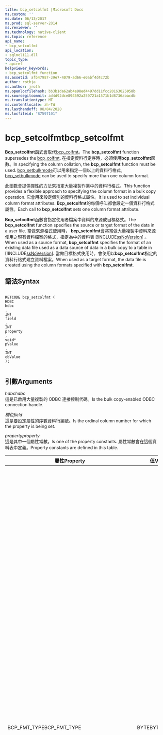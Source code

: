 ```yaml
---
title: bcp_setcolfmt |Microsoft Docs
ms.custom: ''
ms.date: 06/13/2017
ms.prod: sql-server-2014
ms.reviewer: ''
ms.technology: native-client
ms.topic: reference
api_name:
- bcp_setcolfmt
api_location:
- sqlncli11.dll
topic_type:
- apiref
helpviewer_keywords:
- bcp_setcolfmt function
ms.assetid: afb47987-39e7-4079-ad66-e0abf4d4c72b
author: rothja
ms.author: jroth
ms.openlocfilehash: bb3b1da62ab4e98ed4497dd11fcc20163025058b
ms.sourcegitcommit: ad4d92dce894592a259721a1571b1d8736abacdb
ms.translationtype: MT
ms.contentlocale: zh-TW
ms.lasthandoff: 08/04/2020
ms.locfileid: "87597101"
---
```

# <a name="bcp_setcolfmt"></a><span data-ttu-id="b4d00-102">bcp_setcolfmt</span><span class="sxs-lookup"><span data-stu-id="b4d00-102">bcp_setcolfmt</span></span>
  <span data-ttu-id="b4d00-103">**Bcp_setcolfmt**函式會取代[bcp_colfmt](bcp-colfmt.md)。</span><span class="sxs-lookup"><span data-stu-id="b4d00-103">The **bcp_setcolfmt** function supersedes the [bcp_colfmt](bcp-colfmt.md).</span></span> <span data-ttu-id="b4d00-104">在指定資料行定序時，必須使用**bcp_setcolfmt**函數。</span><span class="sxs-lookup"><span data-stu-id="b4d00-104">In specifying the column collation, the **bcp_setcolfmt** function must be used.</span></span> <span data-ttu-id="b4d00-105">[bcp_setbulkmode](bcp-setbulkmode.md)可以用來指定一個以上的資料行格式。</span><span class="sxs-lookup"><span data-stu-id="b4d00-105">[bcp_setbulkmode](bcp-setbulkmode.md) can be used to specify more than one column format.</span></span>  
  
 <span data-ttu-id="b4d00-106">此函數會提供彈性的方法來指定大量複製作業中的資料行格式。</span><span class="sxs-lookup"><span data-stu-id="b4d00-106">This function provides a flexible approach to specifying the column format in a bulk copy operation.</span></span> <span data-ttu-id="b4d00-107">它會用來設定個別的資料行格式屬性。</span><span class="sxs-lookup"><span data-stu-id="b4d00-107">It is used to set individual column format attributes.</span></span> <span data-ttu-id="b4d00-108">**Bcp_setcolfmt**的每個呼叫都會設定一個資料行格式屬性。</span><span class="sxs-lookup"><span data-stu-id="b4d00-108">Each call to **bcp_setcolfmt** sets one column format attribute.</span></span>  
  
 <span data-ttu-id="b4d00-109">**Bcp_setcolfmt**函數會指定使用者檔案中資料的來源或目標格式。</span><span class="sxs-lookup"><span data-stu-id="b4d00-109">The **bcp_setcolfmt** function specifies the source or target format of the data in a user file.</span></span> <span data-ttu-id="b4d00-110">當做來源格式使用時， **bcp_setcolfmt**會將當做大量複製中資料來源使用之現有資料檔案的格式，指定為中的資料表 [!INCLUDE[ssNoVersion](../../includes/ssnoversion-md.md)] 。</span><span class="sxs-lookup"><span data-stu-id="b4d00-110">When used as a source format, **bcp_setcolfmt** specifies the format of an existing data file used as a data source of data in a bulk copy to a table in [!INCLUDE[ssNoVersion](../../includes/ssnoversion-md.md)].</span></span> <span data-ttu-id="b4d00-111">當做目標格式使用時，會使用以**bcp_setcolfmt**指定的資料行格式建立資料檔案。</span><span class="sxs-lookup"><span data-stu-id="b4d00-111">When used as a target format, the data file is created using the column formats specified with **bcp_setcolfmt**.</span></span>  
  
## <a name="syntax"></a><span data-ttu-id="b4d00-112">語法</span><span class="sxs-lookup"><span data-stu-id="b4d00-112">Syntax</span></span>  
  
```  
  
RETCODE bcp_setcolfmt (  
HDBC   
hdbc  
,  
INT   
field  
,  
INT   
property  
,  
void*   
pValue  
,  
INT   
cbValue  
);  
  
```  
  
## <a name="arguments"></a><span data-ttu-id="b4d00-113">引數</span><span class="sxs-lookup"><span data-stu-id="b4d00-113">Arguments</span></span>  
 <span data-ttu-id="b4d00-114">*hdbc*</span><span class="sxs-lookup"><span data-stu-id="b4d00-114">*hdbc*</span></span>  
 <span data-ttu-id="b4d00-115">這是已啟用大量複製的 ODBC 連接控制代碼。</span><span class="sxs-lookup"><span data-stu-id="b4d00-115">Is the bulk copy-enabled ODBC connection handle.</span></span>  
  
 <span data-ttu-id="b4d00-116">*欄位*</span><span class="sxs-lookup"><span data-stu-id="b4d00-116">*field*</span></span>  
 <span data-ttu-id="b4d00-117">這是要設定屬性的序數資料行編號。</span><span class="sxs-lookup"><span data-stu-id="b4d00-117">Is the ordinal column number for which the property is being set.</span></span>  
  
 <span data-ttu-id="b4d00-118">*property*</span><span class="sxs-lookup"><span data-stu-id="b4d00-118">*property*</span></span>  
 <span data-ttu-id="b4d00-119">這是其中一個屬性常數。</span><span class="sxs-lookup"><span data-stu-id="b4d00-119">Is one of the property constants.</span></span> <span data-ttu-id="b4d00-120">屬性常數會在這個資料表中定義。</span><span class="sxs-lookup"><span data-stu-id="b4d00-120">Property constants are defined in this table.</span></span>  
  
|<span data-ttu-id="b4d00-121">屬性</span><span class="sxs-lookup"><span data-stu-id="b4d00-121">Property</span></span>|<span data-ttu-id="b4d00-122">值</span><span class="sxs-lookup"><span data-stu-id="b4d00-122">Value</span></span>|<span data-ttu-id="b4d00-123">描述</span><span class="sxs-lookup"><span data-stu-id="b4d00-123">Description</span></span>|  
|--------------|-----------|-----------------|  
|<span data-ttu-id="b4d00-124">BCP_FMT_TYPE</span><span class="sxs-lookup"><span data-stu-id="b4d00-124">BCP_FMT_TYPE</span></span>|<span data-ttu-id="b4d00-125">BYTE</span><span class="sxs-lookup"><span data-stu-id="b4d00-125">BYTE</span></span>|<span data-ttu-id="b4d00-126">這是使用者檔案中，此資料行的資料類型。</span><span class="sxs-lookup"><span data-stu-id="b4d00-126">Is the data type of this column in the user file.</span></span> <span data-ttu-id="b4d00-127">如果與資料庫資料表中，對應資料行的資料類型不同，大量複製就會轉換資料 (如果可能的話)。</span><span class="sxs-lookup"><span data-stu-id="b4d00-127">If different from the data type of the corresponding column in the database table, bulk copy converts the data if possible.</span></span><br /><br /> <span data-ttu-id="b4d00-128">BCP_FMT_TYPE 參數是透過 sqlncli.h 中的 SQL Server 資料類型 Token，而非透過 ODBC C 資料類型列舉值列舉。</span><span class="sxs-lookup"><span data-stu-id="b4d00-128">The BCP_FMT_TYPE parameter is enumerated by the SQL Server data type tokens in sqlncli.h, rather than the ODBC C data type enumerators.</span></span> <span data-ttu-id="b4d00-129">例如，您可以使用 [!INCLUDE[ssNoVersion](../../includes/ssnoversion-md.md)] 專屬類型 SQLCHARACTER 來指定字元字串 ODBC type SQL_C_CHAR。</span><span class="sxs-lookup"><span data-stu-id="b4d00-129">For example, you can specify a character string, ODBC type SQL_C_CHAR, using the SQLCHARACTER type specific to [!INCLUDE[ssNoVersion](../../includes/ssnoversion-md.md)].</span></span><br /><br /> <span data-ttu-id="b4d00-130">若要指定 [!INCLUDE[ssNoVersion](../../includes/ssnoversion-md.md)] 資料類型的預設資料表示法，將此參數設定為 0。</span><span class="sxs-lookup"><span data-stu-id="b4d00-130">To specify the default data representation for the [!INCLUDE[ssNoVersion](../../includes/ssnoversion-md.md)] data type, set this parameter to 0.</span></span><br /><br /> <span data-ttu-id="b4d00-131">若要從 SQL Server 大量複製到檔案，當 BCP_FMT_TYPE 為 SQLDECIMAL 或 SQLNUMERIC 時：</span><span class="sxs-lookup"><span data-stu-id="b4d00-131">For a bulk copy out of SQL Server into a file, when BCP_FMT_TYPE is SQLDECIMAL or SQLNUMERIC:</span></span><br /><br /> <span data-ttu-id="b4d00-132">-如果來源資料行不是**decimal**或**numeric**，就會使用預設的有效位數和小數位數。</span><span class="sxs-lookup"><span data-stu-id="b4d00-132">-   If the source column is not **decimal** or **numeric**, the default precision and scale are used.</span></span><br /><span data-ttu-id="b4d00-133">-如果來源資料行是**小數**或**數值**，則會使用來源資料行的有效位數和小數位數。</span><span class="sxs-lookup"><span data-stu-id="b4d00-133">-   If the source column is **decimal** or **numeric**, the precision and scale of the source column are used.</span></span>|  
|<span data-ttu-id="b4d00-134">BCP_FMT_INDICATOR_LEN</span><span class="sxs-lookup"><span data-stu-id="b4d00-134">BCP_FMT_INDICATOR_LEN</span></span>|<span data-ttu-id="b4d00-135">INT</span><span class="sxs-lookup"><span data-stu-id="b4d00-135">INT</span></span>|<span data-ttu-id="b4d00-136">這是指標 (前置詞) 的位元組長度。</span><span class="sxs-lookup"><span data-stu-id="b4d00-136">Is the length in bytes of the indicator (prefix).</span></span><br /><br /> <span data-ttu-id="b4d00-137">這是資料行資料內，長度/null 指標的長度 (以位元組為單位)。</span><span class="sxs-lookup"><span data-stu-id="b4d00-137">It is the length, in bytes, of a length/null indicator within the column data.</span></span> <span data-ttu-id="b4d00-138">有效的指標長度值為 0 (不使用指標時)、1、2 或 4。</span><span class="sxs-lookup"><span data-stu-id="b4d00-138">Valid indicator length values are 0 (when using no indicator), 1, 2, or 4.</span></span><br /><br /> <span data-ttu-id="b4d00-139">若要指定預設大量複製指標使用率，將此參數設定為 SQL_VARLEN_DATA。</span><span class="sxs-lookup"><span data-stu-id="b4d00-139">To specify default bulk copy indicator usage, set this parameter to SQL_VARLEN_DATA.</span></span><br /><br /> <span data-ttu-id="b4d00-140">這些指標會出現在任何資料正前方的記憶體中，以及所套用之資料正前方的資料檔案中。</span><span class="sxs-lookup"><span data-stu-id="b4d00-140">Indicators appear in memory directly before any data, and in the data file directly before the data to which they apply.</span></span><br /><br /> <span data-ttu-id="b4d00-141">如果使用多種指定資料檔案資料行長度的方式 (例如指標和最大資料行長度，或指標和結束字元順序)，大量複製會選擇導致複製最少量資料的方式。</span><span class="sxs-lookup"><span data-stu-id="b4d00-141">If more than one means of specifying a data file column length is used (such as an indicator and a maximum column length, or an indicator and a terminator sequence), bulk copy chooses the one that results in the least amount of data being copied.</span></span><br /><br /> <span data-ttu-id="b4d00-142">大量複製在不透過使用者操作來調整資料格式時所產生的資料檔案，會在資料行資料長度可以改變，或資料行可以當做值接受 NULL 時包含指標。</span><span class="sxs-lookup"><span data-stu-id="b4d00-142">Data files generated by bulk copy when no user intervention adjusts the format of the data contain indicators when the column data can vary in length or the column can accept NULL as a value.</span></span>|  
|<span data-ttu-id="b4d00-143">BCP_FMT_DATA_LEN</span><span class="sxs-lookup"><span data-stu-id="b4d00-143">BCP_FMT_DATA_LEN</span></span>|<span data-ttu-id="b4d00-144">DBINT</span><span class="sxs-lookup"><span data-stu-id="b4d00-144">DBINT</span></span>|<span data-ttu-id="b4d00-145">這是資料的位元組長度 (資料行長度)</span><span class="sxs-lookup"><span data-stu-id="b4d00-145">Is the length in bytes of the data (column length)</span></span><br /><br /> <span data-ttu-id="b4d00-146">這是使用者檔案中此資料行之資料的最大長度 (以位元組為單位)，不包括任何長度指標或結束字元的長度。</span><span class="sxs-lookup"><span data-stu-id="b4d00-146">It is the maximum length, in bytes, of this column's data in the user file, not including the length of any length indicator or terminator.</span></span><br /><br /> <span data-ttu-id="b4d00-147">將 BCP_FMT_DATA_LEN 設定為 BCP_FMT_DATA 表示資料檔案資料行中的所有值都會 (或應該) 設定為 NULL。</span><span class="sxs-lookup"><span data-stu-id="b4d00-147">Setting BCP_FMT_DATA_LEN to SQL_NULL_DATA indicates that all values in the data file column are, or should be set to, NULL.</span></span><br /><br /> <span data-ttu-id="b4d00-148">將 BCP_FMT_DATA_LEN 設定為 SQL_VARLEN_DATA 表示系統應該決定每個資料行中的資料長度。</span><span class="sxs-lookup"><span data-stu-id="b4d00-148">Setting BCP_FMT_DATA_LEN to SQL_VARLEN_DATA indicates that the system should determine the length of data in each column.</span></span> <span data-ttu-id="b4d00-149">對於某些資料行，這可能表示長度/null 指標會在 [!INCLUDE[ssNoVersion](../../includes/ssnoversion-md.md)] 複本之資料前產生，或者表示該指標應該會在複製到 [!INCLUDE[ssNoVersion](../../includes/ssnoversion-md.md)] 的資料中出現。</span><span class="sxs-lookup"><span data-stu-id="b4d00-149">For some columns, this could mean that a length/null indicator is generated to precede data on a copy from [!INCLUDE[ssNoVersion](../../includes/ssnoversion-md.md)], or that the indicator is expected in data copied to [!INCLUDE[ssNoVersion](../../includes/ssnoversion-md.md)].</span></span><br /><br /> <span data-ttu-id="b4d00-150">對於 [!INCLUDE[ssNoVersion](../../includes/ssnoversion-md.md)] 字元和二進位資料類型，BCP_FMT_DATA_LEN 可能是 SQL_VARLEN_DATA、SQL_NULL_DATA、0 或某個正值。</span><span class="sxs-lookup"><span data-stu-id="b4d00-150">For [!INCLUDE[ssNoVersion](../../includes/ssnoversion-md.md)] character and binary data types, BCP_FMT_DATA_LEN can be SQL_VARLEN_DATA, SQL_NULL_DATA, 0, or some positive value.</span></span> <span data-ttu-id="b4d00-151">如果 BCP_FMT_DATA_LEN 為 SQL_VARLEN_DATA，系統會使用長度指標 (如果存在) 或結束字元順序來決定資料的長度。</span><span class="sxs-lookup"><span data-stu-id="b4d00-151">If BCP_FMT_DATA_LEN is SQL_VARLEN_DATA, the system uses either the length indicator, if present, or a terminator sequence to determine the length of the data.</span></span> <span data-ttu-id="b4d00-152">如果同時提供長度指標與結束字元順序，大量複製會使用導致複製最少量資料者。</span><span class="sxs-lookup"><span data-stu-id="b4d00-152">If both a length indicator and a terminator sequence are supplied, bulk copy uses the one that results in the least amount of data being copied.</span></span> <span data-ttu-id="b4d00-153">如果 BCP_FMT_DATA_LEN 為 SQL_VARLEN_DATA，資料類型為 [!INCLUDE[ssNoVersion](../../includes/ssnoversion-md.md)] 字元或二進位類型，而且長度指標和結束字元順序都未指定，系統會傳回錯誤訊息。</span><span class="sxs-lookup"><span data-stu-id="b4d00-153">If BCP_FMT_DATA_LEN is SQL_VARLEN_DATA, the data type is an [!INCLUDE[ssNoVersion](../../includes/ssnoversion-md.md)] character or binary type, and neither a length indicator nor a terminator sequence is specified, the system returns an error message.</span></span><br /><br /> <span data-ttu-id="b4d00-154">如果 BCP_FMT_DATA_LEN 為 0 或正值，則系統會使用 BCP_FMT_DATA_LEN 當做資料長度的最大值。</span><span class="sxs-lookup"><span data-stu-id="b4d00-154">If BCP_FMT_DATA_LEN is 0 or a positive value, the system uses BCP_FMT_DATA_LEN as the maximum data length.</span></span> <span data-ttu-id="b4d00-155">不過，如果除了正數的 BCP_FMT_DATA_LEN 之外，也提供長度指標或結束字元順序，系統會使用導致複製最少量資料的方法來決定資料長度。</span><span class="sxs-lookup"><span data-stu-id="b4d00-155">However, if, in addition to a positive BCP_FMT_DATA_LEN, a length indicator or terminator sequence is provided, the system determines the data length by using the method that results in the least amount of data being copied.</span></span><br /><br /> <span data-ttu-id="b4d00-156">BCP_FMT_DATA_LEN 值表示資料的位元組計數。</span><span class="sxs-lookup"><span data-stu-id="b4d00-156">The BCP_FMT_DATA_LEN value represents the count of bytes of data.</span></span> <span data-ttu-id="b4d00-157">如果字元資料是以 Unicode 寬字元表示，則 BCP_FMT_DATA_LEN 正參數值表示字元數乘以每個字元的大小 (以位元組為單位)。</span><span class="sxs-lookup"><span data-stu-id="b4d00-157">If character data is represented by Unicode wide characters, then a positive BCP_FMT_DATA_LEN parameter value represents the number of characters multiplied by the size, in bytes, of each character.</span></span>|  
|<span data-ttu-id="b4d00-158">BCP_FMT_TERMINATOR</span><span class="sxs-lookup"><span data-stu-id="b4d00-158">BCP_FMT_TERMINATOR</span></span>|<span data-ttu-id="b4d00-159">LPCBYTE</span><span class="sxs-lookup"><span data-stu-id="b4d00-159">LPCBYTE</span></span>|<span data-ttu-id="b4d00-160">用於此資料行之結束字元順序的指標 (ANSI 或 Unicode 中較適合者)。</span><span class="sxs-lookup"><span data-stu-id="b4d00-160">Pointer to the terminator sequence (either ANSI or Unicode as appropriate) to be used for this column.</span></span> <span data-ttu-id="b4d00-161">此參數主要用於字元資料類型，因為其他所有類型都屬固定長度；如果是二進位資料，則需要一個長度指標，才能正確記錄出現的位元組數目。</span><span class="sxs-lookup"><span data-stu-id="b4d00-161">This parameter is useful mainly for character data types because all other types are of fixed length or, in the case of binary data, require an indicator of length to accurately record the number of bytes present.</span></span><br /><br /> <span data-ttu-id="b4d00-162">為避免結束已擷取的資料，或要指出使用者檔案中的資料未結束，將此參數設定為 NULL。</span><span class="sxs-lookup"><span data-stu-id="b4d00-162">To avoid terminating extracted data, or to indicate that data in a user file is not terminated, set this parameter to NULL.</span></span><br /><br /> <span data-ttu-id="b4d00-163">如果使用多種指定使用者檔案資料行長度的方式 (例如結束字元和長度指標，或結束字元和資料行長度最大值)，大量複製會選擇導致複製最少量資料的方式。</span><span class="sxs-lookup"><span data-stu-id="b4d00-163">If more than one means of specifying a user-file column length is used (such as a terminator and a length indicator, or a terminator and a maximum column length), bulk copy chooses the one that results in the least amount of data being copied.</span></span><br /><br /> <span data-ttu-id="b4d00-164">大量複製 API 會視需要執行 Unicode 到 MBCS 的字元轉換。</span><span class="sxs-lookup"><span data-stu-id="b4d00-164">The bulk copy API performs Unicode-to-MBCS character conversion as required.</span></span> <span data-ttu-id="b4d00-165">請務必確認結束字元位元組字串與位元組字串長度的設定正確。</span><span class="sxs-lookup"><span data-stu-id="b4d00-165">Care must be taken to ensure that both the terminator byte string and the length of the byte string are set correctly.</span></span>|  
|<span data-ttu-id="b4d00-166">BCP_FMT_SERVER_COL</span><span class="sxs-lookup"><span data-stu-id="b4d00-166">BCP_FMT_SERVER_COL</span></span>|<span data-ttu-id="b4d00-167">INT</span><span class="sxs-lookup"><span data-stu-id="b4d00-167">INT</span></span>|<span data-ttu-id="b4d00-168">資料行在資料庫中的序數位置。</span><span class="sxs-lookup"><span data-stu-id="b4d00-168">Ordinal position of the column in the database</span></span>|  
|<span data-ttu-id="b4d00-169">BCP_FMT_COLLATION</span><span class="sxs-lookup"><span data-stu-id="b4d00-169">BCP_FMT_COLLATION</span></span>|<span data-ttu-id="b4d00-170">LPCSTR</span><span class="sxs-lookup"><span data-stu-id="b4d00-170">LPCSTR</span></span>|<span data-ttu-id="b4d00-171">定序名稱。</span><span class="sxs-lookup"><span data-stu-id="b4d00-171">Collation name.</span></span>|  
  
 <span data-ttu-id="b4d00-172">*pValue*</span><span class="sxs-lookup"><span data-stu-id="b4d00-172">*pValue*</span></span>  
 <span data-ttu-id="b4d00-173">這是要與*屬性*產生關聯之值的指標。</span><span class="sxs-lookup"><span data-stu-id="b4d00-173">Is the pointer to the value to associate to the *property*.</span></span> <span data-ttu-id="b4d00-174">它允許每個資料行格式屬性個別設定。</span><span class="sxs-lookup"><span data-stu-id="b4d00-174">It allows each column format property to be set individually.</span></span>  
  
 <span data-ttu-id="b4d00-175">*cbvalue*</span><span class="sxs-lookup"><span data-stu-id="b4d00-175">*cbvalue*</span></span>  
 <span data-ttu-id="b4d00-176">這是屬性緩衝區的長度 (以位元組為單位)。</span><span class="sxs-lookup"><span data-stu-id="b4d00-176">Is the length of the property buffer in bytes.</span></span>  
  
## <a name="returns"></a><span data-ttu-id="b4d00-177">傳回</span><span class="sxs-lookup"><span data-stu-id="b4d00-177">Returns</span></span>  
 <span data-ttu-id="b4d00-178">SUCCEED 或 FAIL。</span><span class="sxs-lookup"><span data-stu-id="b4d00-178">SUCCEED or FAIL.</span></span>  
  
## <a name="remarks"></a><span data-ttu-id="b4d00-179">備註</span><span class="sxs-lookup"><span data-stu-id="b4d00-179">Remarks</span></span>  
 <span data-ttu-id="b4d00-180">此函式會取代**bcp_colfmt**函數。</span><span class="sxs-lookup"><span data-stu-id="b4d00-180">This function supersedes the **bcp_colfmt** function.</span></span> <span data-ttu-id="b4d00-181">**Bcp_setcolfmt**函式中提供了**bcp_colfmt**的所有功能。</span><span class="sxs-lookup"><span data-stu-id="b4d00-181">All the functionality of **bcp_colfmt** is provided in **bcp_setcolfmt** function.</span></span> <span data-ttu-id="b4d00-182">此外，也提供資料行定序的支援。</span><span class="sxs-lookup"><span data-stu-id="b4d00-182">In addition, support for column collation is also provided.</span></span> <span data-ttu-id="b4d00-183">建議使用以下提供的順序設定下列資料行格式屬性：</span><span class="sxs-lookup"><span data-stu-id="b4d00-183">It is recommended that the following column format attributes be set in the order given below:</span></span>  
  
 <span data-ttu-id="b4d00-184">BCP_FMT_SERVER_COL</span><span class="sxs-lookup"><span data-stu-id="b4d00-184">BCP_FMT_SERVER_COL</span></span>  
  
 <span data-ttu-id="b4d00-185">BCP_FMT_DATA_LEN</span><span class="sxs-lookup"><span data-stu-id="b4d00-185">BCP_FMT_DATA_LEN</span></span>  
  
 <span data-ttu-id="b4d00-186">BCP_FMT_TYPE</span><span class="sxs-lookup"><span data-stu-id="b4d00-186">BCP_FMT_TYPE</span></span>  
  
 <span data-ttu-id="b4d00-187">**Bcp_setcolfmt**函數可讓您指定大量複製的使用者檔案格式。</span><span class="sxs-lookup"><span data-stu-id="b4d00-187">The **bcp_setcolfmt** function allows you to specify the user-file format for bulk copies.</span></span> <span data-ttu-id="b4d00-188">針對大量複製，格式包含下列部分：</span><span class="sxs-lookup"><span data-stu-id="b4d00-188">For bulk copy, a format contains the following parts:</span></span>  
  
-   <span data-ttu-id="b4d00-189">從使用者檔案資料行對應至資料庫資料行。</span><span class="sxs-lookup"><span data-stu-id="b4d00-189">A mapping from user-file columns to database columns.</span></span>  
  
-   <span data-ttu-id="b4d00-190">每個使用者檔案資料行的資料類型。</span><span class="sxs-lookup"><span data-stu-id="b4d00-190">The data type of each user-file column.</span></span>  
  
-   <span data-ttu-id="b4d00-191">每個資料行的選擇性指標長度。</span><span class="sxs-lookup"><span data-stu-id="b4d00-191">The length of the optional indicator for each column.</span></span>  
  
-   <span data-ttu-id="b4d00-192">每個使用者檔案資料行的資料最大長度。</span><span class="sxs-lookup"><span data-stu-id="b4d00-192">The maximum length of data per user-file column.</span></span>  
  
-   <span data-ttu-id="b4d00-193">每個資料行的選擇性結束位元組順序。</span><span class="sxs-lookup"><span data-stu-id="b4d00-193">The optional terminating byte sequence for each column.</span></span>  
  
-   <span data-ttu-id="b4d00-194">選擇性結束位元組順序的長度。</span><span class="sxs-lookup"><span data-stu-id="b4d00-194">The length of the optional terminating byte sequence.</span></span>  
  
 <span data-ttu-id="b4d00-195">**Bcp_setcolfmt**的每個呼叫都會指定一個使用者檔案資料行的格式。</span><span class="sxs-lookup"><span data-stu-id="b4d00-195">Each call to **bcp_setcolfmt** specifies the format for one user-file column.</span></span> <span data-ttu-id="b4d00-196">例如，若要在五個數據行的使用者資料檔案中變更三個數據行的預設設定，請先呼叫[bcp_columns](bcp-columns.md) \*\* (5) **，然後再呼叫**bcp_setcolfmt\*\*五次，其中三個呼叫會設定您的自訂格式。</span><span class="sxs-lookup"><span data-stu-id="b4d00-196">For example, to change the default settings for three columns in a five-column user data file, first call [bcp_columns](bcp-columns.md)**(5)**, and then call **bcp_setcolfmt** five times, with three of those calls setting your custom format.</span></span> <span data-ttu-id="b4d00-197">針對剩餘的兩個呼叫，將 BCP_FMT_TYPE 設定為0，並分別將 BCP_FMT_INDICATOR_LENGTH、BCP_FMT_DATA_LEN 和*cbValue*設定為0、SQL_VARLEN_DATA 和0。</span><span class="sxs-lookup"><span data-stu-id="b4d00-197">For the remaining two calls, set BCP_FMT_TYPE to 0, and set BCP_FMT_INDICATOR_LENGTH, BCP_FMT_DATA_LEN, and *cbValue* to 0, SQL_VARLEN_DATA, and 0 respectively.</span></span> <span data-ttu-id="b4d00-198">此程序會複製全部五個資料行，其中三個為您自訂的格式，而另兩個為預設格式。</span><span class="sxs-lookup"><span data-stu-id="b4d00-198">This procedure copies all five columns, three with your customized format and two with the default format.</span></span>  
  
 <span data-ttu-id="b4d00-199">呼叫**bcp_setcolfmt**之前，必須先呼叫**bcp_columns**函式。</span><span class="sxs-lookup"><span data-stu-id="b4d00-199">The **bcp_columns** function must be called before calling **bcp_setcolfmt**.</span></span>  
  
 <span data-ttu-id="b4d00-200">您必須針對使用者檔案中每個資料行的每個屬性呼叫一次**bcp_setcolfmt** 。</span><span class="sxs-lookup"><span data-stu-id="b4d00-200">You must call **bcp_setcolfmt** once for each property of each column in the user file.</span></span>  
  
 <span data-ttu-id="b4d00-201">您不需要將使用者檔案中的所有資料複製到 SQL Server 資料表。</span><span class="sxs-lookup"><span data-stu-id="b4d00-201">You do not need to copy all data in a user file to the SQL Server table.</span></span> <span data-ttu-id="b4d00-202">若要略過資料行，請指定資料行的資料格式，並將 BCP_FMT_SERVER_COL 參數設定為 0。</span><span class="sxs-lookup"><span data-stu-id="b4d00-202">To skip a column, specify the format of the data for the column, setting the BCP_FMT_SERVER_COL parameter to 0.</span></span> <span data-ttu-id="b4d00-203">如果您要略過資料行，則必須指定其類型。</span><span class="sxs-lookup"><span data-stu-id="b4d00-203">If you want to skip a column, you must specify its type.</span></span>  
  
 <span data-ttu-id="b4d00-204">[Bcp_writefmt](bcp-writefmt.md)函數可以用來保存格式規格。</span><span class="sxs-lookup"><span data-stu-id="b4d00-204">The [bcp_writefmt](bcp-writefmt.md) function can be used to persist the format specification.</span></span>  
  
## <a name="bcp_setcolfmt-support-for-enhanced-date-and-time-features"></a><span data-ttu-id="b4d00-205">bcp_setcolfmt 對於增強型日期和時間功能的支援</span><span class="sxs-lookup"><span data-stu-id="b4d00-205">bcp_setcolfmt Support for Enhanced Date and Time Features</span></span>  
 <span data-ttu-id="b4d00-206">與日期/時間類型的 BCP_FMT_TYPE 屬性搭配使用的類型，會如[針對增強型日期和時間類型的大量複製變更（&#40;OLE DB 和 ODBC&#41;](../native-client-odbc-date-time/bulk-copy-changes-for-enhanced-date-and-time-types-ole-db-and-odbc.md)中所指定）。</span><span class="sxs-lookup"><span data-stu-id="b4d00-206">The types used with the BCP_FMT_TYPE property for date/time types are as specified in [Bulk Copy Changes for Enhanced Date and Time Types &#40;OLE DB and ODBC&#41;](../native-client-odbc-date-time/bulk-copy-changes-for-enhanced-date-and-time-types-ole-db-and-odbc.md).</span></span>  
  
 <span data-ttu-id="b4d00-207">如需詳細資訊，請參閱[ODBC&#41;&#40;的日期和時間改善](../native-client-odbc-date-time/date-and-time-improvements-odbc.md)。</span><span class="sxs-lookup"><span data-stu-id="b4d00-207">For more information, see [Date and Time Improvements &#40;ODBC&#41;](../native-client-odbc-date-time/date-and-time-improvements-odbc.md).</span></span>  
  
## <a name="see-also"></a><span data-ttu-id="b4d00-208">另請參閱</span><span class="sxs-lookup"><span data-stu-id="b4d00-208">See Also</span></span>  
 [<span data-ttu-id="b4d00-209">大量複製函數</span><span class="sxs-lookup"><span data-stu-id="b4d00-209">Bulk Copy Functions</span></span>](sql-server-driver-extensions-bulk-copy-functions.md)  
  
  
